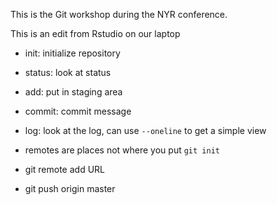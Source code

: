 This is the Git workshop during the NYR conference.

This is an edit from Rstudio on our laptop

- init: initialize repository
- status: look at status
- add: put in staging area
- commit: commit message
- log: look at the log, can use `--oneline` to get a simple view

- remotes are places not where you put `git init`
- git remote add URL
- git push origin master


